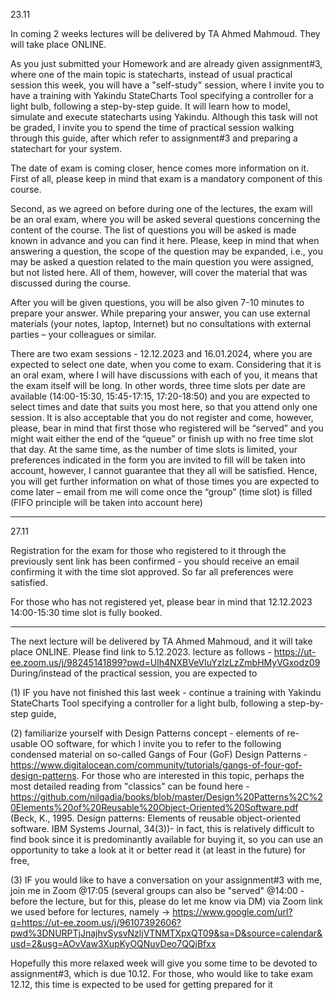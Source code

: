 23.11

In coming 2 weeks lectures will be delivered by TA Ahmed Mahmoud. They will take place ONLINE.

As you just submitted your Homework and are already given assignment#3, where one of the main topic is statecharts, instead of usual practical session this week, you will have a "self-study" session, where I invite you to have a training with Yakindu StateCharts Tool specifying a controller for a light bulb, following a step-by-step guide. It will learn how to model, simulate and execute statecharts using Yakindu. Although this task will not be graded, I invite you to spend the time of practical session walking through this guide, after which refer to assignment#3 and preparing a statechart for your system. 

The date of exam is coming closer, hence comes more information on it. First of all, please keep in mind that exam is a mandatory component of this course.

Second, as we agreed on before during one of the lectures, the exam will be an oral exam, where you will be asked several questions concerning the content of the course. The list of questions you will be asked is made known in advance and you can find it here. Please, keep in mind that when answering a question, the scope of the question may be expanded, i.e., you may be asked a question related to the main question you were assigned, but not listed here. All of them, however, will cover the material that was discussed during the course.

After you will be given questions, you will be also given 7-10 minutes to prepare your answer. While preparing your answer, you can use external materials (your notes, laptop, Internet) but no consultations with external parties – your colleagues or similar.

There are two exam sessions - 12.12.2023 and 16.01.2024, where you are expected to select one date, when you come to exam. Considering that it is an oral exam, where I will have discussions with each of you, it means that the exam itself will be long. In other words, three time slots per date are available (14:00-15:30, 15:45-17:15, 17:20-18:50) and you are expected to select times and date that suits you most here, so that you attend only one session. It is also acceptable that you do not register and come, however, please, bear in mind that first those who registered will be “served” and you might wait either the end of the “queue” or finish up with no free time slot that day. At the same time, as the number of time slots is limited, your preferences indicated in the form you are invited to fill will be taken into account, however, I cannot guarantee that they all will be satisfied. Hence, you will get further information on what of those times you are expected to come later – email from me will come once the “group” (time slot) is filled (FIFO principle will be taken into account here)


----

27.11

Registration for the exam for those who registered to it through the previously sent link has been confirmed - you should receive an email confirming it with the time slot approved. So far all preferences were satisfied.

For those who has not registered yet, please bear in mind that 12.12.2023 14:00-15:30 time slot is fully booked.

----

The next lecture will be delivered by TA Ahmed Mahmoud, and it will take place ONLINE.
Please find link to 5.12.2023. lecture as follows - https://ut-ee.zoom.us/j/98245141899?pwd=Ulh4NXBVeVluYzIzLzZmbHMyVGxodz09
During/instead of the practical session, you are expected to

(1) IF you have not finished this last week - continue a training with Yakindu StateCharts Tool specifying a controller for a light bulb, following a step-by-step guide,

(2) familiarize yourself with Design Patterns concept - elements of re-usable OO software, for which I invite you to refer to the following condensed material  on so-called Gangs of Four (GoF) Design Patterns - https://www.digitalocean.com/community/tutorials/gangs-of-four-gof-design-patterns. For those who are interested in this topic, perhaps the most detailed reading from "classics" can be found here - https://github.com/nilgadia/books/blob/master/Design%20Patterns%2C%20Elements%20of%20Reusable%20Object-Oriented%20Software.pdf (Beck, K., 1995. Design patterns: Elements of reusable object-oriented software. IBM Systems Journal, 34(3))- in fact, this is relatively difficult to find book since it is predominantly available for buying it, so you can use an opportunity to take a look at it or better read it (at least in the future) for free,

(3) IF you would like to have a conversation on your assignment#3 with me, join me in Zoom @17:05 (several groups can also be "served" @14:00 - before the lecture, but for this, please do let me know via DM) via Zoom link we used before for lectures, namely -> https://www.google.com/url?q=https://ut-ee.zoom.us/j/96107392606?pwd%3DNURPTjJnajhvSysvNzljVTNMTXpxQT09&sa=D&source=calendar&usd=2&usg=AOvVaw3XupKyOQNuvDeo7QQjBfxx

Hopefully this more relaxed week will give you some time to be devoted to assignment#3, which is due 10.12. For those, who would like to take exam 12.12, this time is expected to be used for getting prepared for it

